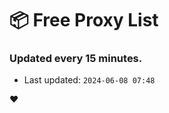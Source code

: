 # :package: Free Proxy List
### Updated every 15 minutes.

- Last updated: `2024-06-08 07:48`

:heart:
